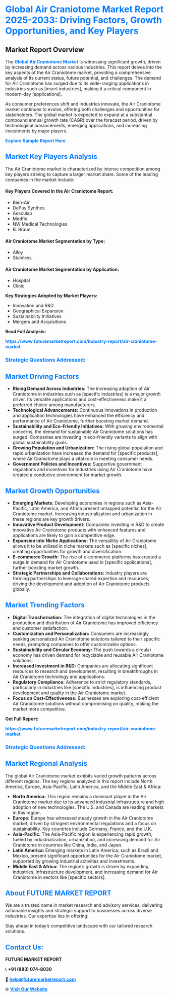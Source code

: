 <h1 style="color: #007BFF;">Global Air Craniotome Market Report 2025-2033: Driving Factors, Growth Opportunities, and Key Players</h1>

<section id="overview">
<h2>Market Report Overview</h2>
<p>The <a href="https://www.futuremarketreport.com/industry-report/air-craniotome-market" style="color: #007BFF; text-decoration: none;"><strong>Global Air Craniotome Market</strong></a> is witnessing significant growth, driven by increasing demand across various industries. This report delves into the key aspects of the Air Craniotome market, providing a comprehensive analysis of its current status, future potential, and challenges. The demand for Air Craniotome has surged due to its wide-ranging applications in industries such as [insert industries], making it a critical component in modern-day [applications].</p>
<p>As consumer preferences shift and industries innovate, the Air Craniotome market continues to evolve, offering both challenges and opportunities for stakeholders. The global market is expected to expand at a substantial compound annual growth rate (CAGR) over the forecast period, driven by technological advancements, emerging applications, and increasing investments by major players.</p>
</section>

<section id="overview">
<p><a href="https://www.futuremarketreport.com/request-sample/reportId=55654" style="color: #007BFF; text-decoration: none;"><strong>Explore Sample Report Here</strong></a></p>
</section>

<section id="key-players">
<h2 style="color: #007BFF;">Market Key Players Analysis</h2>
<p>The Air Craniotome market is characterized by intense competition among key players striving to capture a larger market share. Some of the leading companies in the market include:</p>
<h4>Key Players Covered in the Air Craniotome Report:</h4>
<ul><li>Bien-Air</li><li>DePuy Synthes</li><li>Aesculap</li><li>Medfix</li><li>NW Medical Technologies</li><li>B. Braun</li></ul>
<h4>Air Craniotome Market Segmentation by Type:</h4>
<ul><li>Alloy</li><li>Stainless</li></ul>

<h4>Air Craniotome Market Segmentation by Application:</h4>
<ul><li>Hospital</li><li>Clinic</li></ul>
<p><strong>Key Strategies Adopted by Market Players:</strong></p>
<ul>
<li>Innovation and R&D</li>
<li>Geographical Expansion</li>
<li>Sustainability Initiatives</li>
<li>Mergers and Acquisitions</li>
</ul>
</section>

<section>
<p><strong>Read Full Analysis: </strong></p><a href="https://www.futuremarketreport.com/industry-report/air-craniotome-market" style="color: #007BFF; text-decoration: none;"><strong>https://www.futuremarketreport.com/industry-report/air-craniotome-market</strong></a>
<h3 style="color: #007BFF;">Strategic Questions Addressed:</h3>
</section>

<section id="driving-factors">
<h2 style="color: #007BFF;">Market Driving Factors</h2>
<ul>
<li><strong>Rising Demand Across Industries:</strong> The increasing adoption of Air Craniotome in industries such as [specific industries] is a major growth driver. Its versatile applications and cost-effectiveness make it a preferred choice among manufacturers.</li>
<li><strong>Technological Advancements:</strong> Continuous innovations in production and application technologies have enhanced the efficiency and performance of Air Craniotome, further boosting market demand.</li>
<li><strong>Sustainability and Eco-Friendly Initiatives:</strong> With growing environmental concerns, the demand for sustainable Air Craniotome solutions has surged. Companies are investing in eco-friendly variants to align with global sustainability goals.</li>
<li><strong>Growing Population and Urbanization:</strong> The rising global population and rapid urbanization have increased the demand for [specific products], where Air Craniotome plays a vital role in meeting consumer needs.</li>
<li><strong>Government Policies and Incentives:</strong> Supportive government regulations and incentives for industries using Air Craniotome have created a conducive environment for market growth.</li>
</ul>
</section>

<section id="growth-opportunities">
<h2 style="color: #007BFF;">Market Growth Opportunities</h2>
<ul>
<li><strong>Emerging Markets:</strong> Developing economies in regions such as Asia-Pacific, Latin America, and Africa present untapped potential for the Air Craniotome market. Increasing industrialization and urbanization in these regions are key growth drivers.</li>
<li><strong>Innovative Product Development:</strong> Companies investing in R&D to create innovative Air Craniotome products with enhanced features and applications are likely to gain a competitive edge.</li>
<li><strong>Expansion into Niche Applications:</strong> The versatility of Air Craniotome allows it to be utilized in niche markets such as [specific niches], creating opportunities for growth and diversification.</li>
<li><strong>E-commerce Growth:</strong> The rise of e-commerce platforms has created a surge in demand for Air Craniotome used in [specific applications], further boosting market growth.</li>
<li><strong>Strategic Partnerships and Collaborations:</strong> Industry players are forming partnerships to leverage shared expertise and resources, driving the development and adoption of Air Craniotome products globally.</li>
</ul>
</section>

<section id="trending-factors">
<h2 style="color: #007BFF;">Market Trending Factors</h2>
<ul>
<li><strong>Digital Transformation:</strong> The integration of digital technologies in the production and distribution of Air Craniotome has improved efficiency and customer satisfaction.</li>
<li><strong>Customization and Personalization:</strong> Consumers are increasingly seeking personalized Air Craniotome solutions tailored to their specific needs, prompting companies to offer customizable options.</li>
<li><strong>Sustainability and Circular Economy:</strong> The push towards a circular economy has driven demand for recyclable and reusable Air Craniotome solutions.</li>
<li><strong>Increased Investment in R&D:</strong> Companies are allocating significant resources to research and development, resulting in breakthroughs in Air Craniotome technology and applications.</li>
<li><strong>Regulatory Compliance:</strong> Adherence to strict regulatory standards, particularly in industries like [specific industries], is influencing product development and quality in the Air Craniotome market.</li>
<li><strong>Focus on Cost-Effectiveness:</strong> Businesses are exploring cost-efficient Air Craniotome solutions without compromising on quality, making the market more competitive.</li>
</ul>
</section>

<section>
<p><strong>Get Full Report: </strong></p><a href="https://www.futuremarketreport.com/industry-report/air-craniotome-market" style="color: #007BFF; text-decoration: none;"><strong>https://www.futuremarketreport.com/industry-report/air-craniotome-market</strong></a>
<h3 style="color: #007BFF;">Strategic Questions Addressed:</h3>
</section>


<section id="regional-analysis">
<h2 style="color: #007BFF;">Market Regional Analysis</h2>
<p>The global Air Craniotome market exhibits varied growth patterns across different regions. The key regions analyzed in this report include North America, Europe, Asia-Pacific, Latin America, and the Middle East & Africa:</p>
<ul>
<li><strong>North America:</strong> This region remains a dominant player in the Air Craniotome market due to its advanced industrial infrastructure and high adoption of new technologies. The U.S. and Canada are leading markets in this region.</li>
<li><strong>Europe:</strong> Europe has witnessed steady growth in the Air Craniotome market, driven by stringent environmental regulations and a focus on sustainability. Key countries include Germany, France, and the U.K.</li>
<li><strong>Asia-Pacific:</strong> The Asia-Pacific region is experiencing rapid growth, fueled by industrialization, urbanization, and increasing demand for Air Craniotome in countries like China, India, and Japan.</li>
<li><strong>Latin America:</strong> Emerging markets in Latin America, such as Brazil and Mexico, present significant opportunities for the Air Craniotome market, supported by growing industrial activities and investments.</li>
<li><strong>Middle East & Africa:</strong> The region’s growth is driven by expanding industries, infrastructure development, and increasing demand for Air Craniotome in sectors like [specific sectors].</li>
</ul>
</section>

<footer>
<h2 style="color: #007BFF;">About FUTURE MARKET REPORT</h2>
<p>We are a trusted name in market research and advisory services, delivering actionable insights and strategic support to businesses across diverse industries. Our expertise lies in offering:</p>

<p>Stay ahead in today’s competitive landscape with our tailored research solutions.</p>

<h2 style="color: #007BFF;">Contact Us:</h2>
<p><strong>FUTURE MARKET REPORT</strong></p>
<p>📞 <strong>+91 (883) 074-8030</strong></p>
<p>📧 <strong><a href="mailto:help@futuremarketreport.com" style="color: #007BFF;">help@futuremarketreport.com</a></strong></p>
<p>🌐 <strong><a href="https://www.futuremarketreport.com/" style="color: #007BFF;">Visit Our Website</a></strong></p>
</footer>